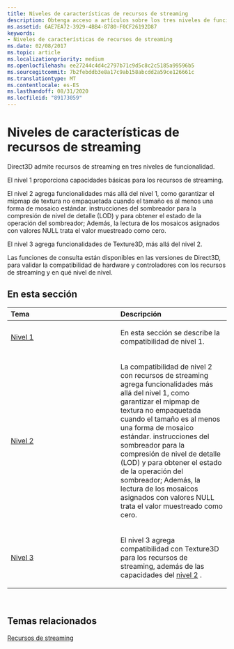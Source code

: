 ```yaml
---
title: Niveles de características de recursos de streaming
description: Obtenga acceso a artículos sobre los tres niveles de funcionalidades de características para los recursos de streaming de Direct3D, denominados previamente recursos en mosaico.
ms.assetid: 6AE7EA72-3929-4BB4-8780-F0CF26192D87
keywords:
- Niveles de características de recursos de streaming
ms.date: 02/08/2017
ms.topic: article
ms.localizationpriority: medium
ms.openlocfilehash: ee27244c4d4c2797b71c9d5c8c2c5185a99596b5
ms.sourcegitcommit: 7b2febddb3e8a17c9ab158abcdd2a59ce126661c
ms.translationtype: MT
ms.contentlocale: es-ES
ms.lasthandoff: 08/31/2020
ms.locfileid: "89173059"
---
```

# <a name="streaming-resources-features-tiers"></a>Niveles de características de recursos de streaming


Direct3D admite recursos de streaming en tres niveles de funcionalidad.

El nivel 1 proporciona capacidades básicas para los recursos de streaming.

El nivel 2 agrega funcionalidades más allá del nivel 1, como garantizar el mipmap de textura no empaquetada cuando el tamaño es al menos una forma de mosaico estándar. instrucciones del sombreador para la compresión de nivel de detalle (LOD) y para obtener el estado de la operación del sombreador; Además, la lectura de los mosaicos asignados con valores NULL trata el valor muestreado como cero.

El nivel 3 agrega funcionalidades de Texture3D, más allá del nivel 2.

Las funciones de consulta están disponibles en las versiones de Direct3D, para validar la compatibilidad de hardware y controladores con los recursos de streaming y en qué nivel de nivel.

## <a name="span-idin-this-sectionspanin-this-section"></a><span id="in-this-section"></span>En esta sección


<table>
<colgroup>
<col width="50%" />
<col width="50%" />
</colgroup>
<thead>
<tr class="header">
<th align="left">Tema</th>
<th align="left">Descripción</th>
</tr>
</thead>
<tbody>
<tr class="odd">
<td align="left"><p><a href="tier-1.md">Nivel 1</a></p></td>
<td align="left"><p>En esta sección se describe la compatibilidad de nivel 1.</p></td>
</tr>
<tr class="even">
<td align="left"><p><a href="tier-2.md">Nivel 2</a></p></td>
<td align="left"><p>La compatibilidad de nivel 2 con recursos de streaming agrega funcionalidades más allá del nivel 1, como garantizar el mipmap de textura no empaquetada cuando el tamaño es al menos una forma de mosaico estándar. instrucciones del sombreador para la compresión de nivel de detalle (LOD) y para obtener el estado de la operación del sombreador; Además, la lectura de los mosaicos asignados con valores NULL trata el valor muestreado como cero.</p></td>
</tr>
<tr class="odd">
<td align="left"><p><a href="tier-3.md">Nivel 3</a></p></td>
<td align="left"><p>El nivel 3 agrega compatibilidad con Texture3D para los recursos de streaming, además de las capacidades del <a href="tier-2.md">nivel 2</a> .</p></td>
</tr>
</tbody>
</table>

 

## <a name="span-idrelated-topicsspanrelated-topics"></a><span id="related-topics"></span>Temas relacionados


[Recursos de streaming](streaming-resources.md)

 

 




